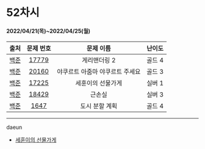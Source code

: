 # 52차시
#### 2022/04/21(목)~2022/04/25(월)

|               출처               |                   문제 번호                    |     문제 이름      | 난이도 |
| :------------------------------: | :--------------------------------------------: | :----------------: | :----: |
| [백준](https://www.acmicpc.net/) | [17779](https://www.acmicpc.net/problem/17779) | 게리맨더링 2 | 골드 4 |
| [백준](https://www.acmicpc.net/) | [20160](https://www.acmicpc.net/problem/20160) | 야쿠르트 아줌마 야쿠르트 주세요 | 골드 3 |
| [백준](https://www.acmicpc.net/) | [17225](https://www.acmicpc.net/problem/17225) | 세훈이의 선물가게 | 실버 1 |
| [백준](https://www.acmicpc.net/) | [18429](https://www.acmicpc.net/problem/18429) | 근손실 | 실버 3 |
| [백준](https://www.acmicpc.net/) | [1647](https://www.acmicpc.net/problem/1647) | 도시 분할 계획 | 골드 4 |


---

daeun
- [세훈이의 선물가게](https://www.notion.so/hoonycode/b84a2c4447e042f781748521d488a078)
